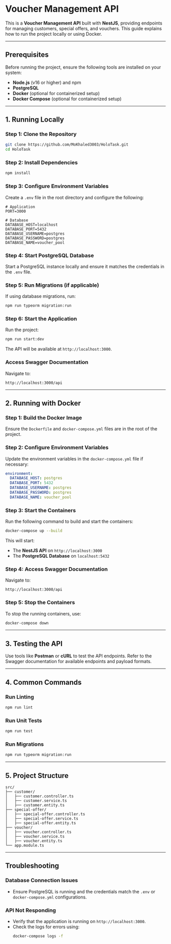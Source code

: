 # Voucher Management API

This is a **Voucher Management API** built with **NestJS**, providing endpoints for managing customers, special offers, and vouchers. This guide explains how to run the project locally or using Docker.

---

## Prerequisites

Before running the project, ensure the following tools are installed on your system:

- **Node.js** (v16 or higher) and npm
- **PostgreSQL**
- **Docker** (optional for containerized setup)
- **Docker Compose** (optional for containerized setup)

---

## 1. Running Locally

### Step 1: Clone the Repository

```bash
git clone https://github.com/MoKhaled3003/HoloTask.git
cd HoloTask
```

### Step 2: Install Dependencies

```bash
npm install
```

### Step 3: Configure Environment Variables

Create a `.env` file in the root directory and configure the following:

```env
# Application
PORT=3000

# Database
DATABASE_HOST=localhost
DATABASE_PORT=5432
DATABASE_USERNAME=postgres
DATABASE_PASSWORD=postgres
DATABASE_NAME=voucher_pool
```

### Step 4: Start PostgreSQL Database

Start a PostgreSQL instance locally and ensure it matches the credentials in the `.env` file.

### Step 5: Run Migrations (if applicable)

If using database migrations, run:

```bash
npm run typeorm migration:run
```

### Step 6: Start the Application

Run the project:

```bash
npm run start:dev
```

The API will be available at `http://localhost:3000`.

### Access Swagger Documentation

Navigate to:

```
http://localhost:3000/api
```

---

## 2. Running with Docker

### Step 1: Build the Docker Image

Ensure the `Dockerfile` and `docker-compose.yml` files are in the root of the project.

### Step 2: Configure Environment Variables

Update the environment variables in the `docker-compose.yml` file if necessary:

```yaml
environment:
  DATABASE_HOST: postgres
  DATABASE_PORT: 5432
  DATABASE_USERNAME: postgres
  DATABASE_PASSWORD: postgres
  DATABASE_NAME: voucher_pool
```

### Step 3: Start the Containers

Run the following command to build and start the containers:

```bash
docker-compose up --build
```

This will start:
- The **NestJS API** on `http://localhost:3000`
- The **PostgreSQL Database** on `localhost:5432`

### Step 4: Access Swagger Documentation

Navigate to:

```
http://localhost:3000/api
```

### Step 5: Stop the Containers

To stop the running containers, use:

```bash
docker-compose down
```

---

## 3. Testing the API

Use tools like **Postman** or **cURL** to test the API endpoints. Refer to the Swagger documentation for available endpoints and payload formats.

---

## 4. Common Commands

### Run Linting

```bash
npm run lint
```

### Run Unit Tests

```bash
npm run test
```

### Run Migrations

```bash
npm run typeorm migration:run
```

---

## 5. Project Structure

```plaintext
src/
├── customer/
│   ├── customer.controller.ts
│   ├── customer.service.ts
│   ├── customer.entity.ts
├── special-offer/
│   ├── special-offer.controller.ts
│   ├── special-offer.service.ts
│   ├── special-offer.entity.ts
├── voucher/
│   ├── voucher.controller.ts
│   ├── voucher.service.ts
│   ├── voucher.entity.ts
└── app.module.ts
```

---

## Troubleshooting

### Database Connection Issues
- Ensure PostgreSQL is running and the credentials match the `.env` or `docker-compose.yml` configurations.

### API Not Responding
- Verify that the application is running on `http://localhost:3000`.
- Check the logs for errors using:
  ```bash
  docker-compose logs -f
  ```

